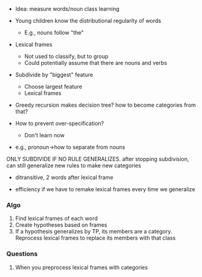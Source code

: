 
- Idea: measure words/noun class learning

- Young children know the distributional regularity of words
	- E.g., nouns follow "the"
- Lexical frames
	- Not used to classify, but to group
	- Could potentially assume that there are nouns and verbs
- Subdivide by "biggest" feature
	- Choose largest feature
	- Lexical frames

- Greedy recursion makes decision tree? how to become categories from that?
- How to prevent over-specification?
	- Don't learn now

- e.g., pronoun->how to separate from nouns

ONLY SUBDIVIDE IF NO RULE GENERALIZES. after stopping subdivision, can still generalize new rules to make new categories 

- ditransitive, 2 words after lexical frame

- efficiency if we have to remake lexical frames every time we generalize


### Algo

1. Find lexical frames of each word
2. Create hypotheses based on frames
3. If a hypothesis generalizes by TP, its members are a category. Reprocess lexical frames to replace its members with that class

### Questions

1. When you preprocess lexical frames with categories